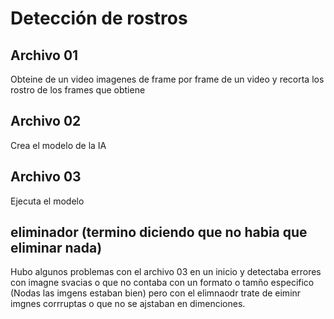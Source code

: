 # Detección de rostros

## Archivo 01

Obteine de un video imagenes de frame por frame de un video y recorta los rostro de los frames que obtiene

## Archivo 02

Crea el modelo de la IA

## Archivo 03

Ejecuta el modelo


## eliminador (termino diciendo que no habia que eliminar nada)

Hubo algunos problemas con el archivo 03 en un inicio y detectaba errores con imagne svacias o que no contaba con un formato o tamño especifico (Nodas las imgens estaban bien) pero con el elimnaodr trate de eiminr imgnes corrruptas o que no se ajstaban en dimenciones.
